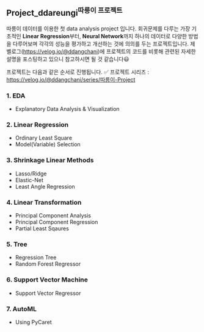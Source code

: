 ## Project_ddareungi<sup>따릉이 프로젝트</sup>
따릉이 데이터를 이용한 첫 data analysis project 입니다.
회귀문제를 다루는 가장 기초적인 **Linear Regression**부터, **Neural Network**까지 하나의 데이터로 다양한 방법을 다루어보며 각각의 성능을 평가하고 개선하는 것에 의의를 두는 프로젝트입니다. 제 벨로그(https://velog.io/@ddangchani)에 프로젝트의 코드를 비롯해 관련된 자세한 설명을 포스팅하고 있으니 참고하시면 될 것 같습니다😃

프로젝트는 다음과 같은 순서로 진행됩니다.
✅ 프로젝트 시리즈 : https://velog.io/@ddangchani/series/따릉이-Project
### 1. EDA
- Explanatory Data Analysis & Visualization

### 2. Linear Regression
- Ordinary Least Square
- Model(Variable) Selection

### 3. Shrinkage Linear Methods
- Lasso/Ridge
- Elastic-Net
- Least Angle Regression

### 4. Linear Transformation
- Principal Component Analysis
- Principal Component Regression
- Partial Least Sqaures

### 5. Tree
- Regression Tree
- Random Forest Regressor

### 6. Support Vector Machine
- Support Vector Regressor

### 7. AutoML
- Using PyCaret
